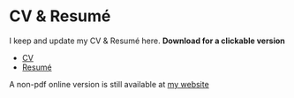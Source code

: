 # CV & Resumé
I keep and update my CV & Resumé here. **Download for a clickable version**
- [CV](CV.pdf)
- [Resumé](resume.pdf)

A non-pdf online version is still available at [my website](http://www.husni.space/cv) 
